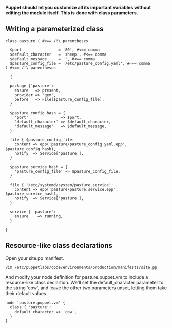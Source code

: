 **Puppet should let you customize all its important variables without editing the module itself. This is done with class parameters.**

## Writing a parameterized class

```puppet
class pasture ( #<== /!\ parentheses

  $port                = '80', #<== comma
  $default_character   = 'sheep', #<== comma
  $default_message     = '', #<== comma
  $pasture_config_file = '/etc/pasture_config.yaml', #<== comma
) #<== /!\ parentheses

  {

  package {'pasture':
    ensure   => present,
    provider => 'gem',
    before   => File[$pasture_config_file],
  }

  $pasture_config_hash = {
    'port'              => $port,
    'default_character' => $default_character,
    'default_message'   => $default_message,
  }

  file { $pasture_config_file:
    content => epp('pasture/pasture_config.yaml.epp', $pasture_config_hash),
    notify  => Service['pasture'],
  }

  $pasture_service_hash = {
    'pasture_config_file' => $pasture_config_file,
  }

  file { '/etc/systemd/system/pasture.service':
    content => epp('pasture/pasture.service.epp', $pasture_service_hash),
    notify  => Service['pasture'],
  }

  service { 'pasture':
    ensure    => running,
  }

}
```

## Resource-like class declarations

Open your site.pp manifest.
```
vim /etc/puppetlabs/code/environments/production/manifests/site.pp
```

And modify your node definition for pasture.puppet.vm to include a resource-like class declartion. We'll set the default_character parameter to the string 'cow', and leave the other two parameters unset, letting them take their default values.
```puppet
node 'pasture.puppet.vm' {
  class { 'pasture':
    default_character => 'cow',
  }
}
```